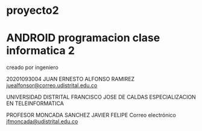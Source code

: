 # proyecto2
# ANDROID programacion clase informatica 2
 
creado por 
ingeniero

20201093004 
JUAN ERNESTO ALFONSO RAMIREZ
juealfonsor@correo.udistrital.edu.co


UNIVERSIDAD DISTRITAL FRANCISCO JOSE DE CALDAS
ESPECIALIZACION EN TELEINFORMATICA



PROFESOR
MONCADA SANCHEZ JAVIER FELIPE
Correo electrónico
jfmoncada@udistrital.edu.co
